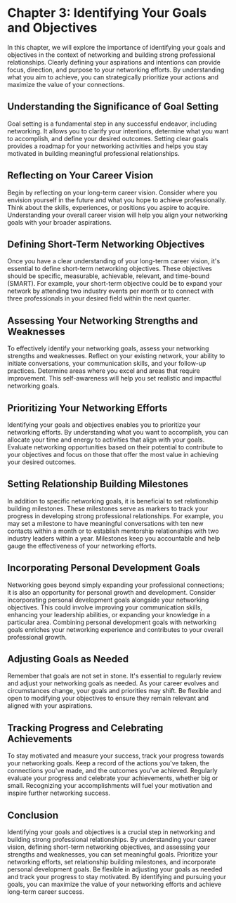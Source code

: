 Chapter 3: Identifying Your Goals and Objectives
================================================

In this chapter, we will explore the importance of identifying your goals and objectives in the context of networking and building strong professional relationships. Clearly defining your aspirations and intentions can provide focus, direction, and purpose to your networking efforts. By understanding what you aim to achieve, you can strategically prioritize your actions and maximize the value of your connections.

Understanding the Significance of Goal Setting
----------------------------------------------

Goal setting is a fundamental step in any successful endeavor, including networking. It allows you to clarify your intentions, determine what you want to accomplish, and define your desired outcomes. Setting clear goals provides a roadmap for your networking activities and helps you stay motivated in building meaningful professional relationships.

Reflecting on Your Career Vision
--------------------------------

Begin by reflecting on your long-term career vision. Consider where you envision yourself in the future and what you hope to achieve professionally. Think about the skills, experiences, or positions you aspire to acquire. Understanding your overall career vision will help you align your networking goals with your broader aspirations.

Defining Short-Term Networking Objectives
-----------------------------------------

Once you have a clear understanding of your long-term career vision, it's essential to define short-term networking objectives. These objectives should be specific, measurable, achievable, relevant, and time-bound (SMART). For example, your short-term objective could be to expand your network by attending two industry events per month or to connect with three professionals in your desired field within the next quarter.

Assessing Your Networking Strengths and Weaknesses
--------------------------------------------------

To effectively identify your networking goals, assess your networking strengths and weaknesses. Reflect on your existing network, your ability to initiate conversations, your communication skills, and your follow-up practices. Determine areas where you excel and areas that require improvement. This self-awareness will help you set realistic and impactful networking goals.

Prioritizing Your Networking Efforts
------------------------------------

Identifying your goals and objectives enables you to prioritize your networking efforts. By understanding what you want to accomplish, you can allocate your time and energy to activities that align with your goals. Evaluate networking opportunities based on their potential to contribute to your objectives and focus on those that offer the most value in achieving your desired outcomes.

Setting Relationship Building Milestones
----------------------------------------

In addition to specific networking goals, it is beneficial to set relationship building milestones. These milestones serve as markers to track your progress in developing strong professional relationships. For example, you may set a milestone to have meaningful conversations with ten new contacts within a month or to establish mentorship relationships with two industry leaders within a year. Milestones keep you accountable and help gauge the effectiveness of your networking efforts.

Incorporating Personal Development Goals
----------------------------------------

Networking goes beyond simply expanding your professional connections; it is also an opportunity for personal growth and development. Consider incorporating personal development goals alongside your networking objectives. This could involve improving your communication skills, enhancing your leadership abilities, or expanding your knowledge in a particular area. Combining personal development goals with networking goals enriches your networking experience and contributes to your overall professional growth.

Adjusting Goals as Needed
-------------------------

Remember that goals are not set in stone. It's essential to regularly review and adjust your networking goals as needed. As your career evolves and circumstances change, your goals and priorities may shift. Be flexible and open to modifying your objectives to ensure they remain relevant and aligned with your aspirations.

Tracking Progress and Celebrating Achievements
----------------------------------------------

To stay motivated and measure your success, track your progress towards your networking goals. Keep a record of the actions you've taken, the connections you've made, and the outcomes you've achieved. Regularly evaluate your progress and celebrate your achievements, whether big or small. Recognizing your accomplishments will fuel your motivation and inspire further networking success.

Conclusion
----------

Identifying your goals and objectives is a crucial step in networking and building strong professional relationships. By understanding your career vision, defining short-term networking objectives, and assessing your strengths and weaknesses, you can set meaningful goals. Prioritize your networking efforts, set relationship building milestones, and incorporate personal development goals. Be flexible in adjusting your goals as needed and track your progress to stay motivated. By identifying and pursuing your goals, you can maximize the value of your networking efforts and achieve long-term career success.
